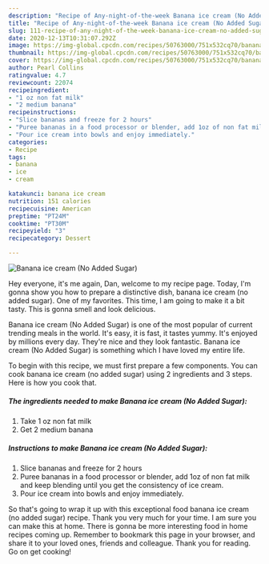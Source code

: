 ```yaml
---
description: "Recipe of Any-night-of-the-week Banana ice cream (No Added Sugar)"
title: "Recipe of Any-night-of-the-week Banana ice cream (No Added Sugar)"
slug: 111-recipe-of-any-night-of-the-week-banana-ice-cream-no-added-sugar
date: 2020-12-13T10:31:07.292Z
image: https://img-global.cpcdn.com/recipes/50763000/751x532cq70/banana-ice-cream-no-added-sugar-recipe-main-photo.jpg
thumbnail: https://img-global.cpcdn.com/recipes/50763000/751x532cq70/banana-ice-cream-no-added-sugar-recipe-main-photo.jpg
cover: https://img-global.cpcdn.com/recipes/50763000/751x532cq70/banana-ice-cream-no-added-sugar-recipe-main-photo.jpg
author: Pearl Collins
ratingvalue: 4.7
reviewcount: 22074
recipeingredient:
- "1 oz non fat milk"
- "2 medium banana"
recipeinstructions:
- "Slice bananas and freeze for 2 hours"
- "Puree bananas in a food processor or blender, add 1oz of non fat milk and keep blending until you get the consistency of ice cream."
- "Pour ice cream into bowls and enjoy immediately."
categories:
- Recipe
tags:
- banana
- ice
- cream

katakunci: banana ice cream 
nutrition: 151 calories
recipecuisine: American
preptime: "PT24M"
cooktime: "PT30M"
recipeyield: "3"
recipecategory: Dessert

---
```



![Banana ice cream (No Added Sugar)](https://img-global.cpcdn.com/recipes/50763000/751x532cq70/banana-ice-cream-no-added-sugar-recipe-main-photo.jpg)

Hey everyone, it's me again, Dan, welcome to my recipe page. Today, I'm gonna show you how to prepare a distinctive dish, banana ice cream (no added sugar). One of my favorites. This time, I am going to make it a bit tasty. This is gonna smell and look delicious.



Banana ice cream (No Added Sugar) is one of the most popular of current trending meals in the world. It's easy, it is fast, it tastes yummy. It's enjoyed by millions every day. They're nice and they look fantastic. Banana ice cream (No Added Sugar) is something which I have loved my entire life.


To begin with this recipe, we must first prepare a few components. You can cook banana ice cream (no added sugar) using 2 ingredients and 3 steps. Here is how you cook that.

<!--inarticleads1-->

##### The ingredients needed to make Banana ice cream (No Added Sugar):

1. Take 1 oz non fat milk
1. Get 2 medium banana




<!--inarticleads2-->

##### Instructions to make Banana ice cream (No Added Sugar):

1. Slice bananas and freeze for 2 hours
1. Puree bananas in a food processor or blender, add 1oz of non fat milk and keep blending until you get the consistency of ice cream.
1. Pour ice cream into bowls and enjoy immediately.




So that's going to wrap it up with this exceptional food banana ice cream (no added sugar) recipe. Thank you very much for your time. I am sure you can make this at home. There is gonna be more interesting food in home recipes coming up. Remember to bookmark this page in your browser, and share it to your loved ones, friends and colleague. Thank you for reading. Go on get cooking!
